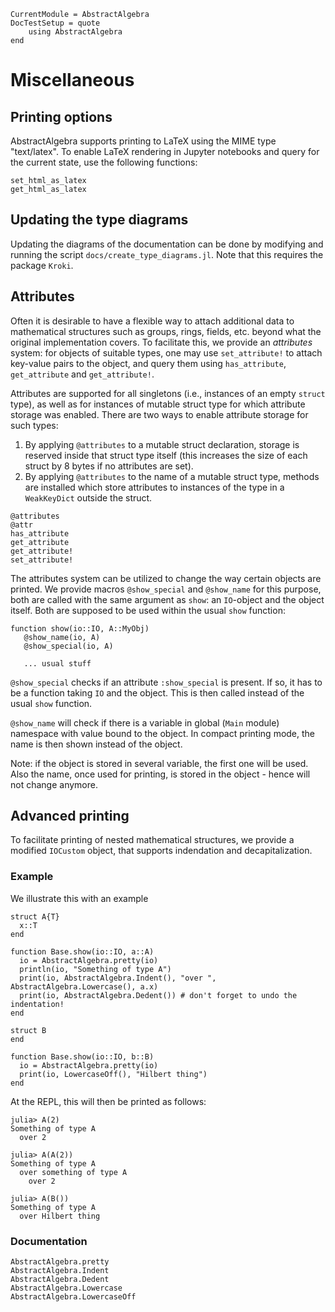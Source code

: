 ```@meta
CurrentModule = AbstractAlgebra
DocTestSetup = quote
    using AbstractAlgebra
end
```

# Miscellaneous

## Printing options

AbstractAlgebra supports printing to LaTeX using the MIME type "text/latex". To
enable LaTeX rendering in Jupyter notebooks and query for the current state,
use the following functions:

```@docs
set_html_as_latex
get_html_as_latex
```

## Updating the type diagrams

Updating the diagrams of the documentation can be done by modifying and running
the script `docs/create_type_diagrams.jl`. Note that this requires the package `Kroki`.


## Attributes

Often it is desirable to have a flexible way to attach additional data to
mathematical structures such as groups, rings, fields, etc. beyond what the
original implementation covers. To facilitate this, we provide an *attributes*
system: for objects of suitable types, one may use `set_attribute!` to attach
key-value pairs to the object, and query them using `has_attribute`,
`get_attribute` and `get_attribute!`.

Attributes are supported for all singletons (i.e., instances of an empty
`struct` type), as well as for instances of mutable struct type for which
attribute storage was enabled. There are two ways to enable attribute storage
for such types:

1. By applying `@attributes` to a mutable struct declaration, storage is
   reserved inside that struct type itself (this increases the size of each
   struct by 8 bytes if no attributes are set).
2. By applying `@attributes` to the name of a mutable struct type, methods are
   installed which store attributes to instances of the type in a
   `WeakKeyDict` outside the struct.

```@docs
@attributes
@attr
has_attribute
get_attribute
get_attribute!
set_attribute!
```

The attributes system can be utilized to change the way certain objects are printed.
We provide macros `@show_special` and `@show_name` for this purpose, both are
called with the same argument
as `show`: an `IO`-object and the object itself. Both are supposed to be
used within the usual `show` function:
```
function show(io::IO, A::MyObj)
   @show_name(io, A)
   @show_special(io, A)

   ... usual stuff
```  

`@show_special` checks if an attribute `:show_special` is present. If so, it has to be
a function taking `IO` and the object. This is then called instead of the usual
`show` function.

`@show_name` will check if there is a variable in global (`Main` module) namespace
with value bound to the object. In compact printing mode, the name is then shown
instead of the object.

Note: if the object is stored in several variable, the first one will be used. Also
the name, once used for printing, is stored in the object - hence will not change
anymore.

## Advanced printing

To facilitate printing of nested mathematical structures, we provide a modified
`IOCustom` object, that supports indendation and decapitalization.

### Example

We illustrate this with an example

```
struct A{T}
  x::T
end

function Base.show(io::IO, a::A)
  io = AbstractAlgebra.pretty(io)
  println(io, "Something of type A")
  print(io, AbstractAlgebra.Indent(), "over ", AbstractAlgebra.Lowercase(), a.x)
  print(io, AbstractAlgebra.Dedent()) # don't forget to undo the indentation!
end

struct B
end

function Base.show(io::IO, b::B)
  io = AbstractAlgebra.pretty(io)
  print(io, LowercaseOff(), "Hilbert thing")
end
```

At the REPL, this will then be printed as follows:
```
julia> A(2)
Something of type A
  over 2

julia> A(A(2))
Something of type A
  over something of type A
    over 2

julia> A(B())
Something of type A
  over Hilbert thing
```

### Documentation

```@docs
AbstractAlgebra.pretty
AbstractAlgebra.Indent
AbstractAlgebra.Dedent
AbstractAlgebra.Lowercase
AbstractAlgebra.LowercaseOff
```
